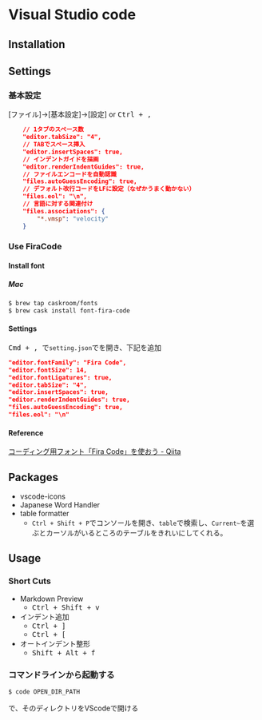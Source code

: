 # Visual Studio code
## Installation

## Settings
### 基本設定
[ファイル]->[基本設定]->[設定] or <kbd>Ctrl + , </kbd>
```json
	// 1タブのスペース数
	"editor.tabSize": "4",
	// TABでスペース挿入
	"editor.insertSpaces": true,
	// インデントガイドを描画
	"editor.renderIndentGuides": true,
	// ファイルエンコードを自動認識
	"files.autoGuessEncoding": true,
	// デフォルト改行コードをLFに設定（なぜかうまく動かない）
	"files.eol": "\n",
	// 言語に対する関連付け
	"files.associations": {
		"*.vmsp": "velocity"
	}
```

### Use FiraCode
#### Install font
##### Mac
```bash
$ brew tap caskroom/fonts
$ brew cask install font-fira-code
```
#### Settings
<kbd>Cmd + , </kbd>で`setting.json`でを開き、下記を追加
```json
"editor.fontFamily": "Fira Code",
"editor.fontSize": 14,
"editor.fontLigatures": true,
"editor.tabSize": "4",
"editor.insertSpaces": true,
"editor.renderIndentGuides": true,
"files.autoGuessEncoding": true,
"files.eol": "\n"
```
#### Reference
[コーディング用フォント「Fira Code」を使おう - Qiita](http://qiita.com/shuntksh/items/1995e87fe5c1ac88296f?utm_source=Qiita%E3%83%8B%E3%83%A5%E3%83%BC%E3%82%B9&utm_campaign=ea92dc4aeb-Qiita_newsletter_243_18_1_2017&utm_medium=email&utm_term=0_e44feaa081-ea92dc4aeb-33166133)

## Packages
- vscode-icons
- Japanese Word Handler
- table formatter
	* `Ctrl + Shift + P`でコンソールを開き、`table`で検索し、`Current~`を選ぶとカーソルがいるところのテーブルをきれいにしてくれる。

## Usage
### Short Cuts
- Markdown Preview
	+ <kbd>Ctrl + Shift + v</kbd>
- インデント追加
	+ <kbd>Ctrl + ]</kbd>
	+ <kbd>Ctrl + [</kbd>
- オートインデント整形
	+ <kbd>Shift + Alt + f </kbd>
### コマンドラインから起動する
```bash
$ code OPEN_DIR_PATH
```
で、そのディレクトリをVScodeで開ける
